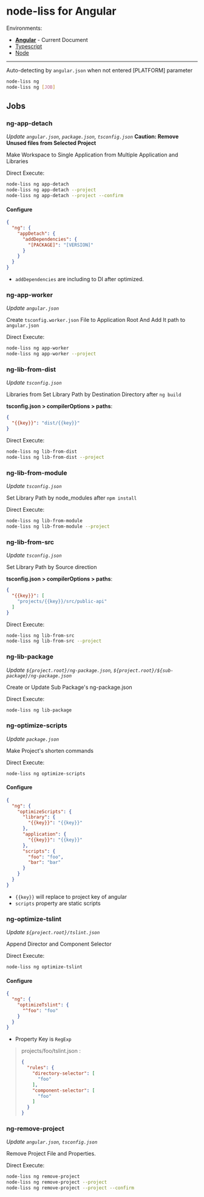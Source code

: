 # node-liss for Angular

Environments:

* [__Angular__](NG.md) - Current Document
* [Typescript](TS.md)
* [Node](NODE.md)

---

Auto-detecting by `angular.json` when not entered [PLATFORM] parameter

```bash
node-liss ng
node-liss ng [JOB]
```

## Jobs

### ng-app-detach

*Update `angular.json`, `package.json`, `tsconfig.json`*
__Caution: Remove Unused files from Selected Project__

Make Workspace to Single Application from Multiple Application and Libraries

Direct Execute:

```bash
node-liss ng app-detach
node-liss ng app-detach --project
node-liss ng app-detach --project --confirm
```

#### Configure

```json
{
  "ng": {
    "appDetach": {
      "addDependencies": {
        "[PACKAGE]": "[VERSION]"
      }
    }
  }
}
```

* `addDependencies` are including to DI after optimized.

### ng-app-worker

*Update `angular.json`*

Create `tsconfig.worker.json` File to Application Root And Add It path to `angular.json`

Direct Execute:

```bash
node-liss ng app-worker
node-liss ng app-worker --project
```

### ng-lib-from-dist

*Update `tsconfig.json`*

Libraries from Set Library Path by Destination Directory after `ng build`

__tsconfig.json > compilerOptions > paths__:

```json
{
  "{{key}}": "dist/{{key}}"
}
```

Direct Execute:

```bash
node-liss ng lib-from-dist
node-liss ng lib-from-dist --project
```

### ng-lib-from-module

*Update `tsconfig.json`*

Set Library Path by node_modules after `npm install`

Direct Execute:

```bash
node-liss ng lib-from-module
node-liss ng lib-from-module --project
```

### ng-lib-from-src

*Update `tsconfig.json`*

Set Library Path by Source direction

__tsconfig.json > compilerOptions > paths__:

```json
{
  "{{key}}": [
    "projects/{{key}}/src/public-api"
  ]
}
```

Direct Execute:

```bash
node-liss ng lib-from-src
node-liss ng lib-from-src --project
```

### ng-lib-package

*Update `${project.root}/ng-package.json`, `${project.root}/${sub-package}/ng-package.json`*

Create or Update Sub Package's ng-package.json

Direct Execute:

```bash
node-liss ng lib-package
```

### ng-optimize-scripts

*Update `package.json`*

Make Project's shorten commands

Direct Execute:

```bash
node-liss ng optimize-scripts
```

#### Configure

```json
{
  "ng": {
    "optimizeScripts": {
      "library": {
        "{{key}}": "{{key}}"
      },
      "application": {
        "{{key}}": "{{key}}"
      },
      "scripts": {
        "foo": "foo",
        "bar": "bar"
      }
    }
  }
}
```

* `{{key}}` will replace to project key of angular
* `scripts` property are static scripts

### ng-optimize-tslint

*Update `${project.root}/tslint.json`*

Append Director and Component Selector

Direct Execute:

```bash
node-liss ng optimize-tslint
```

#### Configure

```json
{
  "ng": {
    "optimizeTslint": {
      "^foo": "foo"
    }
  }
}
```

* Property Key is `RegExp`

> projects/foo/tslint.json :
> ```json
> {
>   "rules": {
>     "directory-selector": [
>       "foo"
>     ],
>     "component-selector": [
>       "foo"
>     ]
>   }
> }
> ```

### ng-remove-project

*Update `angular.json`, `tsconfig.json`*

Remove Project File and Properties.

Direct Execute:

```bash
node-liss ng remove-project
node-liss ng remove-project --project
node-liss ng remove-project --project --confirm
```
